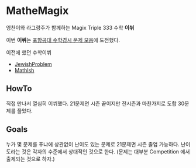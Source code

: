 # MatheMagix

영찬이와 라그랑주가 함께하는 Magix Triple 333 수학 **이쒸**

이번 **이쒸**는 [포항공대 수학경시 문제 모음](./포항공대수학경시대회.pdf)에 도전했다.

이전에 했던 수학이쒸 
- [JewishProblem](https://github.com/Big-BlueBerry/JewishProblems)
- [MathIsh](https://github.com/Big-BlueBerry/MathIsh)

## HowTo

직접 만나서 열심히 이쒸했다. 21문제면 시즌 끝이지만 전시즌과 마찬가지로 도합 30문제를 풀었다.

## Goals

누가 몇 문제를 푸냐에 상관없이 난이도 있는 문제로 21문제면 시즌 졸업 가능하다. 
난이도라는 것은 각자의 수준에서 상대적인 것으로 한다. (문제는 대부분 Competition 에서 출제되는 것으로 하자.)
